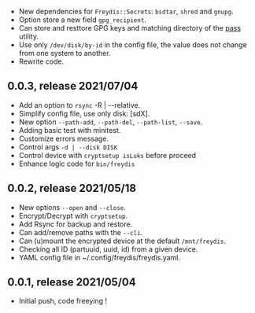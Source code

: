 * New dependencies for `Freydis::Secrets`: `bsdtar`, `shred` and `gnupg`.
* Option store a new field `gpg_recipient`.
* Can store and resttore GPG keys and matching directory of the [pass](https://www.passwordstore.org/) utility.
* Use only `/dev/disk/by-id` in the config file, the value does not change from one system to another.
* Rewrite code.

## 0.0.3, release 2021/07/04
* Add an option to `rsync` -R | --relative.
* Simplify config file, use only disk: [sdX].
* New option `--path-add`, `--path-del`, `--path-list`, `--save`.
* Adding basic test with minitest.
* Customize errors message.
* Control args `-d | --disk DISK`
* Control device with `cryptsetup isLuks` before proceed
* Enhance logic code for `bin/freydis`

## 0.0.2, release 2021/05/18
* New options `--open` and `--close`.
* Encrypt/Decrypt with `cryptsetup`.
* Add Rsync for backup and restore.
* Can add/remove paths with the `--cli`.
* Can (u)mount the encrypted device at the default `/mnt/freydis`.
* Checking all ID (partuuid, uuid, id) from a given device.
* YAML config file in ~/.config/freydis/freydis.yaml.

## 0.0.1, release 2021/05/04
* Initial push, code freeying !

